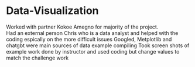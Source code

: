 # Data-Visualization
Worked with partner Kokoe Amegno for majority of the project.  
Had an external person Chris who is a data analyst and helped with the coding espically on the more difficult issues
Googled, Metplotlib and chatgbt were main sources of data example compiling
Took screen shots of example work done by instructor and used coding but change values to match the challenge work
